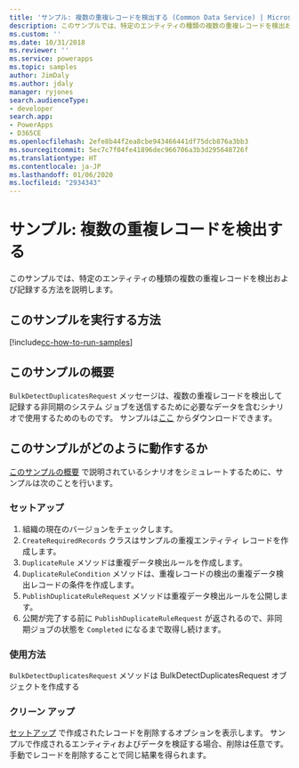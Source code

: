 ```yaml
---
title: 'サンプル: 複数の重複レコードを検出する (Common Data Service) | Microsoft Docs'
description: このサンプルでは、特定のエンティティの種類の複数の重複レコードを検出および記録する方法を説明します。
ms.custom: ''
ms.date: 10/31/2018
ms.reviewer: ''
ms.service: powerapps
ms.topic: samples
author: JimDaly
ms.author: jdaly
manager: ryjones
search.audienceType:
- developer
search.app:
- PowerApps
- D365CE
ms.openlocfilehash: 2efe8b44f2ea8cbe943466441df75dcb876a3bb3
ms.sourcegitcommit: 5ec7c7f04fe41896dec966706a3b3d295648726f
ms.translationtype: HT
ms.contentlocale: ja-JP
ms.lasthandoff: 01/06/2020
ms.locfileid: "2934343"
---
```

# <a name="sample-detect-multiple-duplicate-records"></a>サンプル: 複数の重複レコードを検出する

このサンプルでは、特定のエンティティの種類の複数の重複レコードを検出および記録する方法を説明します。

## <a name="how-to-run-this-sample"></a>このサンプルを実行する方法

[!include[cc-how-to-run-samples](../../includes/cc-how-to-run-samples.md)]

## <a name="what-this-sample-does"></a>このサンプルの概要

`BulkDetectDuplicatesRequest` メッセージは、複数の重複レコードを検出して記録する非同期のシステム ジョブを送信するために必要なデータを含むシナリオで使用するためのものです。 サンプルは[ここ](https://github.com/Microsoft/PowerApps-Samples/tree/master/cds/orgsvc/C%23/DetectMultipleDuplicateRecords) からダウンロードできます。

## <a name="how-this-sample-works"></a>このサンプルがどのように動作するか

[このサンプルの概要](#what-this-sample-does) で説明されているシナリオをシミュレートするために、サンプルは次のことを行います。

### <a name="setup"></a>セットアップ

1. 組織の現在のバージョンをチェックします。
1. `CreateRequiredRecords` クラスはサンプルの重複エンティティ レコードを作成します。
1. `DuplicateRule` メソッドは重複データ検出ルールを作成します。
1. `DuplicateRuleCondition` メソッドは、重複レコードの検出の重複データ検出レコードの条件を作成します。
1. `PublishDuplicateRuleRequest` メソッドは重複データ検出ルールを公開します。
1. 公開が完了する前に `PublishDuplicateRuleRequest` が返されるので、非同期ジョブの状態を `Completed` になるまで取得し続けます。

### <a name="demonstrate"></a>使用方法

`BulkDetectDuplicatesRequest` メソッドは BulkDetectDuplicatesRequest オブジェクトを作成する

### <a name="clean-up"></a>クリーン アップ

[セットアップ](#setup) で作成されたレコードを削除するオプションを表示します。 サンプルで作成されるエンティティおよびデータを検証する場合、削除は任意です。 手動でレコードを削除することで同じ結果を得られます。

